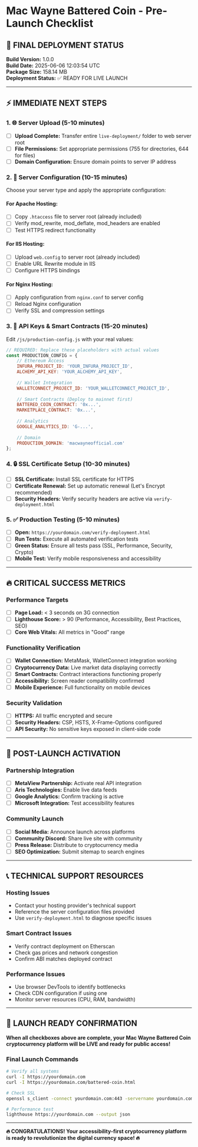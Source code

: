# Mac Wayne Battered Coin - Pre-Launch Checklist

## 🎯 FINAL DEPLOYMENT STATUS
**Build Version:** 1.0.0  
**Build Date:** 2025-06-06 12:03:54 UTC  
**Package Size:** 158.14 MB  
**Deployment Status:** ✅ READY FOR LIVE LAUNCH

---

## ⚡ IMMEDIATE NEXT STEPS

### 1. 🌐 Server Upload (5-10 minutes)
- [ ] **Upload Complete:** Transfer entire `live-deployment/` folder to web server root
- [ ] **File Permissions:** Set appropriate permissions (755 for directories, 644 for files)
- [ ] **Domain Configuration:** Ensure domain points to server IP address

### 2. 🔧 Server Configuration (10-15 minutes)
Choose your server type and apply the appropriate configuration:

#### For Apache Hosting:
- [ ] Copy `.htaccess` file to server root (already included)
- [ ] Verify mod_rewrite, mod_deflate, mod_headers are enabled
- [ ] Test HTTPS redirect functionality

#### For IIS Hosting:
- [ ] Upload `web.config` to server root (already included)
- [ ] Enable URL Rewrite module in IIS
- [ ] Configure HTTPS bindings

#### For Nginx Hosting:
- [ ] Apply configuration from `nginx.conf` to server config
- [ ] Reload Nginx configuration
- [ ] Verify SSL and compression settings

### 3. 🔑 API Keys & Smart Contracts (15-20 minutes)
Edit `/js/production-config.js` with your real values:

```javascript
// REQUIRED: Replace these placeholders with actual values
const PRODUCTION_CONFIG = {
    // Ethereum Access
    INFURA_PROJECT_ID: 'YOUR_INFURA_PROJECT_ID',
    ALCHEMY_API_KEY: 'YOUR_ALCHEMY_API_KEY',
    
    // Wallet Integration
    WALLETCONNECT_PROJECT_ID: 'YOUR_WALLETCONNECT_PROJECT_ID',
    
    // Smart Contracts (Deploy to mainnet first)
    BATTERED_COIN_CONTRACT: '0x...',
    MARKETPLACE_CONTRACT: '0x...',
    
    // Analytics
    GOOGLE_ANALYTICS_ID: 'G-...',
    
    // Domain
    PRODUCTION_DOMAIN: 'macwayneofficial.com'
};
```

### 4. 🔒 SSL Certificate Setup (10-30 minutes)
- [ ] **SSL Certificate:** Install SSL certificate for HTTPS
- [ ] **Certificate Renewal:** Set up automatic renewal (Let's Encrypt recommended)
- [ ] **Security Headers:** Verify security headers are active via `verify-deployment.html`

### 5. ✅ Production Testing (5-10 minutes)
- [ ] **Open:** `https://yourdomain.com/verify-deployment.html`
- [ ] **Run Tests:** Execute all automated verification tests
- [ ] **Green Status:** Ensure all tests pass (SSL, Performance, Security, Crypto)
- [ ] **Mobile Test:** Verify mobile responsiveness and accessibility

---

## 🔥 CRITICAL SUCCESS METRICS

### Performance Targets
- [ ] **Page Load:** < 3 seconds on 3G connection
- [ ] **Lighthouse Score:** > 90 (Performance, Accessibility, Best Practices, SEO)
- [ ] **Core Web Vitals:** All metrics in "Good" range

### Functionality Verification
- [ ] **Wallet Connection:** MetaMask, WalletConnect integration working
- [ ] **Cryptocurrency Data:** Live market data displaying correctly
- [ ] **Smart Contracts:** Contract interactions functioning properly
- [ ] **Accessibility:** Screen reader compatibility confirmed
- [ ] **Mobile Experience:** Full functionality on mobile devices

### Security Validation
- [ ] **HTTPS:** All traffic encrypted and secure
- [ ] **Security Headers:** CSP, HSTS, X-Frame-Options configured
- [ ] **API Security:** No sensitive keys exposed in client-side code

---

## 🚀 POST-LAUNCH ACTIVATION

### Partnership Integration
- [ ] **MetaView Partnership:** Activate real API integration
- [ ] **Aris Technologies:** Enable live data feeds
- [ ] **Google Analytics:** Confirm tracking is active
- [ ] **Microsoft Integration:** Test accessibility features

### Community Launch
- [ ] **Social Media:** Announce launch across platforms
- [ ] **Community Discord:** Share live site with community
- [ ] **Press Release:** Distribute to cryptocurrency media
- [ ] **SEO Optimization:** Submit sitemap to search engines

---

## 📞 TECHNICAL SUPPORT RESOURCES

### Hosting Issues
- Contact your hosting provider's technical support
- Reference the server configuration files provided
- Use `verify-deployment.html` to diagnose specific issues

### Smart Contract Issues
- Verify contract deployment on Etherscan
- Check gas prices and network congestion
- Confirm ABI matches deployed contract

### Performance Issues
- Use browser DevTools to identify bottlenecks
- Check CDN configuration if using one
- Monitor server resources (CPU, RAM, bandwidth)

---

## 🎉 LAUNCH READY CONFIRMATION

**When all checkboxes above are complete, your Mac Wayne Battered Coin cryptocurrency platform will be LIVE and ready for public access!**

### Final Launch Commands
```bash
# Verify all systems
curl -I https://yourdomain.com
curl -I https://yourdomain.com/battered-coin.html

# Check SSL
openssl s_client -connect yourdomain.com:443 -servername yourdomain.com

# Performance test
lighthouse https://yourdomain.com --output json
```

---

**🔥 CONGRATULATIONS! Your accessibility-first cryptocurrency platform is ready to revolutionize the digital currency space! 🔥**
